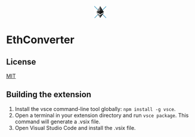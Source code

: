 <div align='center'>
  <img src='images/icon.png'>
</div>

# EthConverter

## License

[MIT]


[Visual Studio Code]: https://code.visualstudio.com/
[Marketplace]: https://marketplace.visualstudio.com/items?itemName=mateuszchudyk.hexinspector
[MIT]: LICENSE

## Building the extension

1. Install the vsce command-line tool globally: `npm install -g vsce`.
2. Open a terminal in your extension directory and run `vsce package`. This command will generate a .vsix file.
3. Open Visual Studio Code and install the .vsix file.